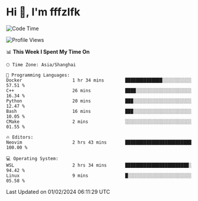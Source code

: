 # Hi 👋, I'm fffzlfk

<!--START_SECTION:waka-->
![Code Time](http://img.shields.io/badge/Code%20Time-646%20hrs%2017%20mins-blue)

![Profile Views](http://img.shields.io/badge/Profile%20Views-0-blue)

📊 **This Week I Spent My Time On** 

```text
🕑︎ Time Zone: Asia/Shanghai

💬 Programming Languages: 
Docker                   1 hr 34 mins        ██████████████░░░░░░░░░░░   57.51 % 
C++                      26 mins             ████░░░░░░░░░░░░░░░░░░░░░   16.34 % 
Python                   20 mins             ███░░░░░░░░░░░░░░░░░░░░░░   12.47 % 
Bash                     16 mins             ███░░░░░░░░░░░░░░░░░░░░░░   10.05 % 
CMake                    2 mins              ░░░░░░░░░░░░░░░░░░░░░░░░░   01.55 % 

🔥 Editors: 
Neovim                   2 hrs 43 mins       █████████████████████████   100.00 % 

💻 Operating System: 
WSL                      2 hrs 34 mins       ████████████████████████░   94.42 % 
Linux                    9 mins              █░░░░░░░░░░░░░░░░░░░░░░░░   05.58 % 
```


 Last Updated on 01/02/2024 06:11:29 UTC
<!--END_SECTION:waka-->
